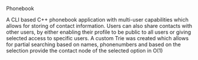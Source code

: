 Phonebook

A CLI based C++ phonebook application with multi-user capabilities which allows for storing of contact information. Users can also share contacts with other users, by either enabling their profile to be public to all users or giving selected access to specific users. A custom Trie was created which allows for partial searching based on names, phonenumbers and based on the selection provide the contact node of the selected option in O(1)
